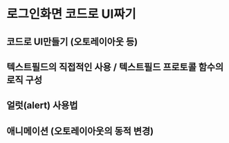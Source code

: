 # 로그인화면 코드로 UI짜기
## 코드로 UI만들기 (오토레이아웃 등)
## 텍스트필드의 직접적인 사용 / 텍스트필드 프로토콜 함수의 로직 구성
## 얼럿(alert) 사용법
## 애니메이션 (오토레이아웃의 동적 변경)
